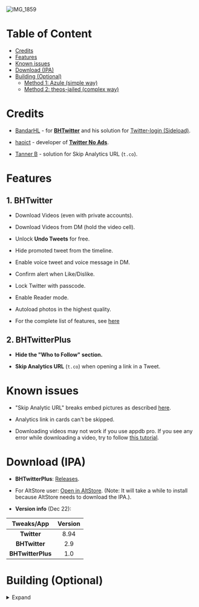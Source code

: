 ![IMG_1859](https://user-images.githubusercontent.com/52943116/134367319-9e7bca79-4947-46b7-b8ab-d65189bd2d04.PNG)


# Table of Content

* [Credits](#credits)
* [Features](#features)
* [Known issues](#known-issues)
* [Download (IPA)](#download-ipa)
* [Building (Optional)](#building-optional)
   * [Method 1: Azule (simple way)](#method-1-azule-simple-way)
   * [Method 2: theos-jailed (complex way)](#method-2-theos-jailed-complex-way)


# Credits

- [BandarHL](https://twitter.com/bandarhl?s=21) - for [**BHTwitter**](https://github.com/BandarHL/BHTwitter) and his solution for [Twitter-login (Sideload)](https://gist.github.com/e99a4ab4afb3f74f29c9525684092563).

- [haoict](https://twitter.com/haoict?s=21) - developer of [**Twitter No Ads**](https://github.com/haoict/twitter-no-ads).

- [Tanner B](https://twitter.com/NSExceptional) - solution for Skip Analytics URL (`t.co`).


# Features

## 1. BHTwitter

- Download Videos (even with private accounts).

- Download Videos from DM (hold the video cell).

- Unlock **Undo Tweets** for free.

- Hide promoted tweet from the timeline.

- Enable voice tweet and voice message in DM.

- Confirm alert when Like/Dislike.

- Lock Twitter with passcode.

- Enable Reader mode.

- Autoload photos in the highest quality.

- For the complete list of features, see [here](https://repo.packix.com/package/com.bandarhl.BHTwitter/)

## 2. BHTwitterPlus

- **Hide the "Who to Follow" section.**

- **Skip Analytics URL** (`t.co`) when opening a link in a Tweet.


# Known issues

- "Skip Analytic URL" breaks embed pictures as described [here](https://github.com/haoict/twitter-no-ads/issues/15).

- Analytics link in cards can't be skipped.

- Downloading videos may not work if you use appdb pro. If you see any error while downloading a video, try to follow [this tutorial](https://www.reddit.com/r/sideloaded/comments/pub39h/guide_how_to_fix_uyouuyou_download_not_working/).


# Download (IPA)

- **BHTwitterPlus**: [Releases](https://github.com/qnblackcat/BHTwitter-Plus_Sideloaded/releases/).

- For AltStore user: [Open in AltStore](https://tinyurl.com/mvfzd5jh). (Note: It will take a while to install because AltStore needs to download the IPA.).

- **Version info** (Dec 22):

| **Tweaks/App**| **Version**  |
| :-----------: | :-----------:|
| **Twitter** | 8.94 |
| **BHTwitter** | 2.9 |
| **BHTwitterPlus** | 1.0 |


# Building (Optional)
<details>
  <summary>Expand</summary>

> Attention: You'll need to fix Twitter login using BandarHL's [method](https://gist.github.com/BandarHL/e99a4ab4afb3f74f29c9525684092563). You can use my compiled dylib as well [BHTwitterPlus.dylib](https://github.com/qnblackcat/BHTwitter-Plus_Sideloaded/releases/).

## Method 1: Azule (simple way)

1. Setup [Azule](https://github.com/Al4ise/Azule) on your machine (macOS/Linux/iOS).

2. Download all the tweaks you want to inject. **BHTwitterPlus.dylib** can be found in the [Releases tab](https://github.com/qnblackcat/BHTwitter-Plus_Sideloaded/releases/).

3. Run `azule` in any Terminal window and follow the instruction.

4. Select `1. Inject tweaks`, then Drag & drop the **decrypted** Twitter IPA and your prepared tweaks into azule Window. Other options are optional.

5. Done! Azule will take care of the rest!


## Method 2: theos-jailed (complex way)

1. Setup [theos-jailed](https://github.com/kabiroberai/theos-jailed/wiki/Installation)

2. Clone this repo:

```
git clone https://github.com/qnblackcat/BHTwitter-Plus_Sideloaded.git
```

3. Open `Makefile` and edit the path to your decrypted Twitter IPA. 

4. Optional: Modify the app your way. I suggest you take a look at the [theos-jailed wiki](https://github.com/kabiroberai/theos-jailed/wiki/Usage).

5. `cd` to the project folder, run:
```
make clean package
```
<details>